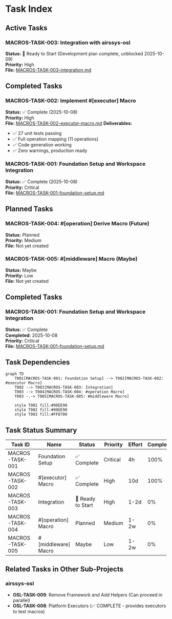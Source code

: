 # Task Index

## Active Tasks

### MACROS-TASK-003: Integration with airssys-osl
**Status:** 🎯 Ready to Start (Development plan complete, unblocked 2025-10-09)  
**Priority:** High  
**File:** [MACROS-TASK-003-integration.md](./MACROS-TASK-003-integration.md)

## Completed Tasks

### MACROS-TASK-002: Implement #[executor] Macro
**Status:** ✅ Complete (2025-10-08)  
**Priority:** High  
**File:** [MACROS-TASK-002-executor-macro.md](./MACROS-TASK-002-executor-macro.md)
**Deliverables:**
- ✅ 27 unit tests passing
- ✅ Full operation mapping (11 operations)
- ✅ Code generation working
- ✅ Zero warnings, production ready

### MACROS-TASK-001: Foundation Setup and Workspace Integration
**Status:** ✅ Complete (2025-10-08)  
**Priority:** Critical  
**File:** [MACROS-TASK-001-foundation-setup.md](./MACROS-TASK-001-foundation-setup.md)

## Planned Tasks

### MACROS-TASK-004: #[operation] Derive Macro (Future)
**Status:** Planned  
**Priority:** Medium  
**File:** Not yet created

### MACROS-TASK-005: #[middleware] Macro (Maybe)
**Status:** Maybe  
**Priority:** Low  
**File:** Not yet created

## Completed Tasks

### MACROS-TASK-001: Foundation Setup and Workspace Integration
**Status:** ✅ Complete  
**Completed:** 2025-10-08  
**Priority:** Critical  
**File:** [MACROS-TASK-001-foundation-setup.md](./MACROS-TASK-001-foundation-setup.md)

## Task Dependencies

```mermaid
graph TD
    T001[MACROS-TASK-001: Foundation Setup] --> T002[MACROS-TASK-002: #executor Macro]
    T002 --> T003[MACROS-TASK-003: Integration]
    T003 --> T004[MACROS-TASK-004: #operation Macro]
    T003 -.-> T005[MACROS-TASK-005: #middleware Macro]
    
    style T001 fill:#90EE90
    style T002 fill:#90EE90
    style T003 fill:#FFD700
```

## Task Status Summary

| Task ID | Name | Status | Priority | Effort | Completion |
|---------|------|--------|----------|--------|------------|
| MACROS-TASK-001 | Foundation Setup | ✅ Complete | Critical | 4h | 100% |
| MACROS-TASK-002 | #[executor] Macro | ✅ Complete | High | 10d | 100% |
| MACROS-TASK-003 | Integration | 🎯 Ready to Start | High | 1-2d | 0% |
| MACROS-TASK-004 | #[operation] Macro | Planned | Medium | 1-2w | 0% |
| MACROS-TASK-005 | #[middleware] Macro | Maybe | Low | 1-2w | 0% |

## Related Tasks in Other Sub-Projects

### airssys-osl
- **OSL-TASK-009**: Remove Framework and Add Helpers (Can proceed in parallel)
- **OSL-TASK-008**: Platform Executors (✅ COMPLETE - provides executors to test macros)
